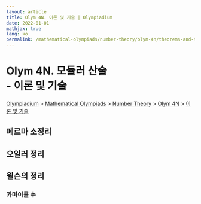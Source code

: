 ```yaml
---
layout: article
title: Olym 4N. 이론 및 기술 | Olympiadium
date: 2022-01-01
mathjax: true
lang: ko
permalink: /mathematical-olympiads/number-theory/olym-4n/theorems-and-techniques/
---
```

# Olym 4N. 모듈러 산술 <br> <ssup> - 이론 및 기술</ssup>

<a href="{{ site.homeurl }}">Olympiadium</a> > <a href="{{ site.homeurl }}mathematical-olympiads/">Mathematical Olympiads</a> > <a href="{{ site.homeurl }}mathematical-olympiads/number-theory/">Number Theory</a> > <a href="{{ site.homeurl }}mathematical-olympiads/number-theory/olym-4n/">Olym 4N</a> > <a href="{{ site.homeurl }}mathematical-olympiads/number-theory/olym-4n/theorems-and-techniques/">이론 및 기술</a>

## 페르마 소정리

## 오일러 정리

## 윌슨의 정리

### 카마이클 수
